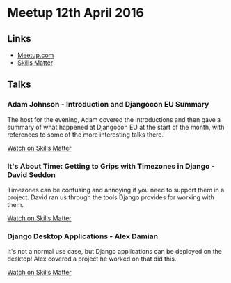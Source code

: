 # Meetup 12th April 2016

## Links

* [Meetup.com](http://www.meetup.com/The-London-Django-Meetup-Group/events/230094002/)
* [Skills Matter](https://skillsmatter.com/meetups/8038-london-django-april-meetup)

## Talks

### Adam Johnson - Introduction and Djangocon EU Summary

The host for the evening, Adam covered the introductions and then gave a
summary of what happened at Djangocon EU at the start of the month, with
references to some of the more interesting talks there.

[Watch on Skills Matter](https://skillsmatter.com/skillscasts/8033-introduction-and-djangocon-eu-summary)


### It's About Time: Getting to Grips with Timezones in Django - David Seddon

Timezones can be confusing and annoying if you need to support them in a
project. David ran us through the tools Django provides for working with them.

[Watch on Skills Matter](https://skillsmatter.com/skillscasts/8005-london-django-april-meetup)


### Django Desktop Applications - Alex Damian

It's not a normal use case, but Django applications can be deployed on the
desktop! Alex covered a project he worked on that did this.

[Watch on Skills Matter](https://skillsmatter.com/skillscasts/8034-django-desktop-applications)

